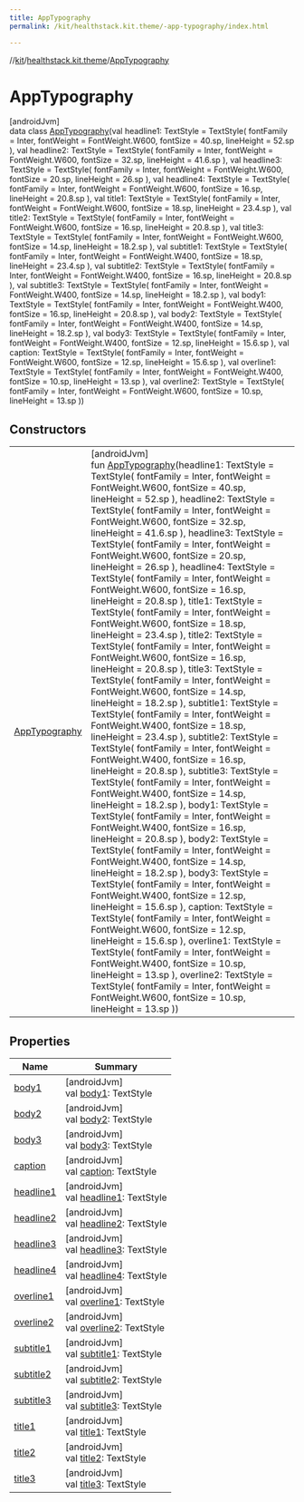 ```yaml
---
title: AppTypography
permalink: /kit/healthstack.kit.theme/-app-typography/index.html

---
```

//[kit](../../../index.html)/[healthstack.kit.theme](../index.html)/[AppTypography](index.html)



# AppTypography



[androidJvm]\
data class [AppTypography](index.html)(val headline1: TextStyle = TextStyle(
        fontFamily = Inter,
        fontWeight = FontWeight.W600,
        fontSize = 40.sp,
        lineHeight = 52.sp
    ), val headline2: TextStyle = TextStyle(
        fontFamily = Inter,
        fontWeight = FontWeight.W600,
        fontSize = 32.sp,
        lineHeight = 41.6.sp
    ), val headline3: TextStyle = TextStyle(
        fontFamily = Inter,
        fontWeight = FontWeight.W600,
        fontSize = 20.sp,
        lineHeight = 26.sp
    ), val headline4: TextStyle = TextStyle(
        fontFamily = Inter,
        fontWeight = FontWeight.W600,
        fontSize = 16.sp,
        lineHeight = 20.8.sp
    ), val title1: TextStyle = TextStyle(
        fontFamily = Inter,
        fontWeight = FontWeight.W600,
        fontSize = 18.sp,
        lineHeight = 23.4.sp
    ), val title2: TextStyle = TextStyle(
        fontFamily = Inter,
        fontWeight = FontWeight.W600,
        fontSize = 16.sp,
        lineHeight = 20.8.sp
    ), val title3: TextStyle = TextStyle(
        fontFamily = Inter,
        fontWeight = FontWeight.W600,
        fontSize = 14.sp,
        lineHeight = 18.2.sp
    ), val subtitle1: TextStyle = TextStyle(
        fontFamily = Inter,
        fontWeight = FontWeight.W400,
        fontSize = 18.sp,
        lineHeight = 23.4.sp
    ), val subtitle2: TextStyle = TextStyle(
        fontFamily = Inter,
        fontWeight = FontWeight.W400,
        fontSize = 16.sp,
        lineHeight = 20.8.sp
    ), val subtitle3: TextStyle = TextStyle(
        fontFamily = Inter,
        fontWeight = FontWeight.W400,
        fontSize = 14.sp,
        lineHeight = 18.2.sp
    ), val body1: TextStyle = TextStyle(
        fontFamily = Inter,
        fontWeight = FontWeight.W400,
        fontSize = 16.sp,
        lineHeight = 20.8.sp
    ), val body2: TextStyle = TextStyle(
        fontFamily = Inter,
        fontWeight = FontWeight.W400,
        fontSize = 14.sp,
        lineHeight = 18.2.sp
    ), val body3: TextStyle = TextStyle(
        fontFamily = Inter,
        fontWeight = FontWeight.W400,
        fontSize = 12.sp,
        lineHeight = 15.6.sp
    ), val caption: TextStyle = TextStyle(
        fontFamily = Inter,
        fontWeight = FontWeight.W600,
        fontSize = 12.sp,
        lineHeight = 15.6.sp
    ), val overline1: TextStyle = TextStyle(
        fontFamily = Inter,
        fontWeight = FontWeight.W400,
        fontSize = 10.sp,
        lineHeight = 13.sp
    ), val overline2: TextStyle = TextStyle(
        fontFamily = Inter,
        fontWeight = FontWeight.W600,
        fontSize = 10.sp,
        lineHeight = 13.sp
    ))



## Constructors


| | |
|---|---|
| [AppTypography](-app-typography.html) | [androidJvm]<br>fun [AppTypography](-app-typography.html)(headline1: TextStyle = TextStyle(         fontFamily = Inter,         fontWeight = FontWeight.W600,         fontSize = 40.sp,         lineHeight = 52.sp     ), headline2: TextStyle = TextStyle(         fontFamily = Inter,         fontWeight = FontWeight.W600,         fontSize = 32.sp,         lineHeight = 41.6.sp     ), headline3: TextStyle = TextStyle(         fontFamily = Inter,         fontWeight = FontWeight.W600,         fontSize = 20.sp,         lineHeight = 26.sp     ), headline4: TextStyle = TextStyle(         fontFamily = Inter,         fontWeight = FontWeight.W600,         fontSize = 16.sp,         lineHeight = 20.8.sp     ), title1: TextStyle = TextStyle(         fontFamily = Inter,         fontWeight = FontWeight.W600,         fontSize = 18.sp,         lineHeight = 23.4.sp     ), title2: TextStyle = TextStyle(         fontFamily = Inter,         fontWeight = FontWeight.W600,         fontSize = 16.sp,         lineHeight = 20.8.sp     ), title3: TextStyle = TextStyle(         fontFamily = Inter,         fontWeight = FontWeight.W600,         fontSize = 14.sp,         lineHeight = 18.2.sp     ), subtitle1: TextStyle = TextStyle(         fontFamily = Inter,         fontWeight = FontWeight.W400,         fontSize = 18.sp,         lineHeight = 23.4.sp     ), subtitle2: TextStyle = TextStyle(         fontFamily = Inter,         fontWeight = FontWeight.W400,         fontSize = 16.sp,         lineHeight = 20.8.sp     ), subtitle3: TextStyle = TextStyle(         fontFamily = Inter,         fontWeight = FontWeight.W400,         fontSize = 14.sp,         lineHeight = 18.2.sp     ), body1: TextStyle = TextStyle(         fontFamily = Inter,         fontWeight = FontWeight.W400,         fontSize = 16.sp,         lineHeight = 20.8.sp     ), body2: TextStyle = TextStyle(         fontFamily = Inter,         fontWeight = FontWeight.W400,         fontSize = 14.sp,         lineHeight = 18.2.sp     ), body3: TextStyle = TextStyle(         fontFamily = Inter,         fontWeight = FontWeight.W400,         fontSize = 12.sp,         lineHeight = 15.6.sp     ), caption: TextStyle = TextStyle(         fontFamily = Inter,         fontWeight = FontWeight.W600,         fontSize = 12.sp,         lineHeight = 15.6.sp     ), overline1: TextStyle = TextStyle(         fontFamily = Inter,         fontWeight = FontWeight.W400,         fontSize = 10.sp,         lineHeight = 13.sp     ), overline2: TextStyle = TextStyle(         fontFamily = Inter,         fontWeight = FontWeight.W600,         fontSize = 10.sp,         lineHeight = 13.sp     )) |


## Properties


| Name | Summary |
|---|---|
| [body1](body1.html) | [androidJvm]<br>val [body1](body1.html): TextStyle |
| [body2](body2.html) | [androidJvm]<br>val [body2](body2.html): TextStyle |
| [body3](body3.html) | [androidJvm]<br>val [body3](body3.html): TextStyle |
| [caption](caption.html) | [androidJvm]<br>val [caption](caption.html): TextStyle |
| [headline1](headline1.html) | [androidJvm]<br>val [headline1](headline1.html): TextStyle |
| [headline2](headline2.html) | [androidJvm]<br>val [headline2](headline2.html): TextStyle |
| [headline3](headline3.html) | [androidJvm]<br>val [headline3](headline3.html): TextStyle |
| [headline4](headline4.html) | [androidJvm]<br>val [headline4](headline4.html): TextStyle |
| [overline1](overline1.html) | [androidJvm]<br>val [overline1](overline1.html): TextStyle |
| [overline2](overline2.html) | [androidJvm]<br>val [overline2](overline2.html): TextStyle |
| [subtitle1](subtitle1.html) | [androidJvm]<br>val [subtitle1](subtitle1.html): TextStyle |
| [subtitle2](subtitle2.html) | [androidJvm]<br>val [subtitle2](subtitle2.html): TextStyle |
| [subtitle3](subtitle3.html) | [androidJvm]<br>val [subtitle3](subtitle3.html): TextStyle |
| [title1](title1.html) | [androidJvm]<br>val [title1](title1.html): TextStyle |
| [title2](title2.html) | [androidJvm]<br>val [title2](title2.html): TextStyle |
| [title3](title3.html) | [androidJvm]<br>val [title3](title3.html): TextStyle |

